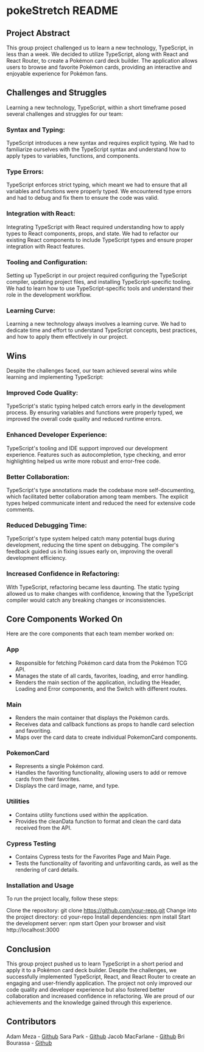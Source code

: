 # pokeStretch README

## Project Abstract
This group project challenged us to learn a new technology, TypeScript, in less than a week. We decided to utilize TypeScript, along with React and React Router, to create a Pokémon card deck builder. The application allows users to browse and favorite Pokémon cards, providing an interactive and enjoyable experience for Pokémon fans.

## Challenges and Struggles
Learning a new technology, TypeScript, within a short timeframe posed several challenges and struggles for our team:

### Syntax and Typing: 
TypeScript introduces a new syntax and requires explicit typing. We had to familiarize ourselves with the TypeScript syntax and understand how to apply types to variables, functions, and components.

### Type Errors: 
TypeScript enforces strict typing, which meant we had to ensure that all variables and functions were properly typed. We encountered type errors and had to debug and fix them to ensure the code was valid.

### Integration with React: 
Integrating TypeScript with React required understanding how to apply types to React components, props, and state. We had to refactor our existing React components to include TypeScript types and ensure proper integration with React features.

### Tooling and Configuration: 
Setting up TypeScript in our project required configuring the TypeScript compiler, updating project files, and installing TypeScript-specific tooling. We had to learn how to use TypeScript-specific tools and understand their role in the development workflow.

### Learning Curve: 
Learning a new technology always involves a learning curve. We had to dedicate time and effort to understand TypeScript concepts, best practices, and how to apply them effectively in our project.

## Wins
Despite the challenges faced, our team achieved several wins while learning and implementing TypeScript:

### Improved Code Quality: 
TypeScript's static typing helped catch errors early in the development process. By ensuring variables and functions were properly typed, we improved the overall code quality and reduced runtime errors.

### Enhanced Developer Experience: 
TypeScript's tooling and IDE support improved our development experience. Features such as autocompletion, type checking, and error highlighting helped us write more robust and error-free code.

### Better Collaboration: 
TypeScript's type annotations made the codebase more self-documenting, which facilitated better collaboration among team members. The explicit types helped communicate intent and reduced the need for extensive code comments.

### Reduced Debugging Time: 
TypeScript's type system helped catch many potential bugs during development, reducing the time spent on debugging. The compiler's feedback guided us in fixing issues early on, improving the overall development efficiency.

### Increased Confidence in Refactoring: 
With TypeScript, refactoring became less daunting. The static typing allowed us to make changes with confidence, knowing that the TypeScript compiler would catch any breaking changes or inconsistencies.

## Core Components Worked On
Here are the core components that each team member worked on:

### App
- Responsible for fetching Pokémon card data from the Pokémon TCG API.
- Manages the state of all cards, favorites, loading, and error handling.
- Renders the main section of the application, including the Header, Loading and Error components, and the Switch with different routes.
### Main
- Renders the main container that displays the Pokémon cards.
- Receives data and callback functions as props to handle card selection and favoriting.
- Maps over the card data to create individual PokemonCard components.
### PokemonCard
- Represents a single Pokémon card.
- Handles the favoriting functionality, allowing users to add or remove cards from their favorites.
- Displays the card image, name, and type.
### Utilities
- Contains utility functions used within the application.
- Provides the cleanData function to format and clean the card data received from the API.
### Cypress Testing
- Contains Cypress tests for the Favorites Page and Main Page.
- Tests the functionality of favoriting and unfavoriting cards, as well as the rendering of card details.

### Installation and Usage
To run the project locally, follow these steps:

Clone the repository: git clone https://github.com/your-repo.git
Change into the project directory: cd your-repo
Install dependencies: npm install
Start the development server: npm start
Open your browser and visit http://localhost:3000

## Conclusion
This group project pushed us to learn TypeScript in a short period and apply it to a Pokémon card deck builder. Despite the challenges, we successfully implemented TypeScript, React, and React Router to create an engaging and user-friendly application. The project not only improved our code quality and developer experience but also fostered better collaboration and increased confidence in refactoring. We are proud of our achievements and the knowledge gained through this experience.

## Contributors 

Adam Meza - [Github](https://github.com/adam-meza)
Sara Park - [Github](https://github.com/soy-park)
Jacob MacFarlane - [Github](https://github.com/JacobMacFarlane)
Bri Bourassa - [Github](https://github.com/BriBourassa)
